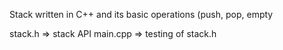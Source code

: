 Stack written in C++ and its basic operations (push, pop, empty

stack.h => stack API 
main.cpp => testing of stack.h
